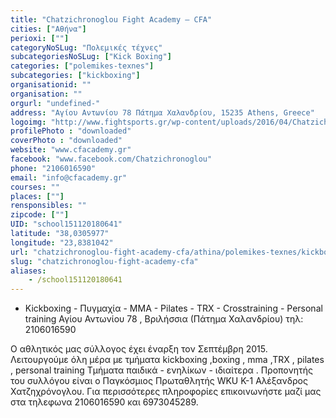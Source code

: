 ```yaml
---
title: "Chatzichronoglou Fight Academy – CFA"
cities: ["Αθήνα"]
perioxi: [""]
categoryNoSLug: "Πολεμικές τέχνες"
subcategoriesNoSLug: ["Kick Boxing"]
categories: ["polemikes-texnes"]
subcategories: ["kickboxing"]
organisationid: ""
organisation: ""
orgurl: "undefined-"
address: "Αγίου Αντωνίου 78 Πάτημα Χαλανδρίου, 15235 Athens, Greece"
logoimg: "http://www.fightsports.gr/wp-content/uploads/2016/04/Chatzichronoglou-Fight-Academy-CFA-logo.jpg"
profilePhoto : "downloaded"
coverPhoto : "downloaded"
website: "www.cfacademy.gr"
facebook: "www.facebook.com/Chatzichronoglou"
phone: "2106016590"
email: "info@cfacademy.gr"
courses: ""
places: [""]
rensponsibles: ""
zipcode: [""]
UID: "school151120180641"
latitude: "38,0305977"
longitude: "23,8381042"
url: "chatzichronoglou-fight-academy-cfa/athina/polemikes-texnes/kickboxing"
slug: "chatzichronoglou-fight-academy-cfa"
aliases:
    - /school151120180641
---
```



- Kickboxing - Πυγμαχία - MMA - Pilates - TRX - Crosstraining - Personal training Αγίου Αντωνίου 78 , Βριλήσσια (Πάτημα Χαλανδρίου) τηλ: 2106016590

Ο αθλητικός μας σύλλογος έχει έναρξη τον Σεπτέμβρη 2015. Λειτουργούμε όλη μέρα με τμήματα kickboxing ,boxing , mma ,TRX , pilates , personal training Τμήματα παιδικά - ενηλίκων - ιδιαίτερα . Προπονητής του συλλόγου είναι ο Παγκόσμιος Πρωταθλητής WKU K-1 Αλέξανδρος Χατζηχρόνογλου. Για περισσότερες πληροφορίες επικοινωνήστε μαζί μας στα τηλεφωνα 2106016590 και 6973045289.